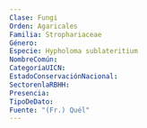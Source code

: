 ```yaml
---
Clase: Fungi
Orden: Agaricales
Familia: Strophariaceae
Género: 
Especie: Hypholoma sublateritium
NombreComún: 
CategoríaUICN: 
EstadoConservaciónNacional: 
SectorenlaRBHH: 
Presencia: 
TipoDeDato: 
Fuente: "(Fr.) Quél"
---
```

